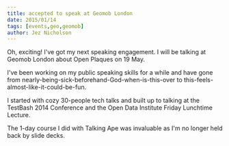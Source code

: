 ```yaml
---
title: accepted to speak at Geomob London
date: 2015/01/14
tags: [events,geo,geomob]
author: Jez Nicholson
---
```

​Oh, exciting! I've got my next speaking engagement. I will be talking at Geomob London about Open Plaques on 19 May.

I've been working on my public speaking skills for a while and have gone from nearly-being-sick-beforehand-God-when-is-this-over to this-feels-almost-like-it-could-be-fun.

I started with cozy 30-people tech talks and built up to talking at the TestBash 2014 Conference and the Open Data Institute Friday Lunchtime Lecture.

The 1-day course I did with Talking Ape was invaluable as I'm no longer held back by slide decks.